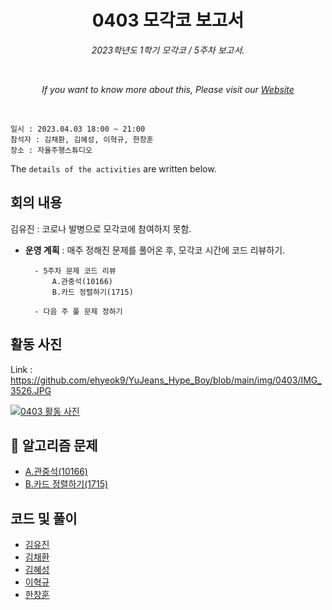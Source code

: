 <h1 align="center">0403 모각코 보고서</h1>
<p align="center"><i>2023학년도 1학기 모각코 / 5주차 보고서.</i></p>
<br>
<p align="center"><i>If you want to know more about this, Please visit our <a href="https://github.com/ehyeok9/YuJeans_Hype_Boy">Website</a></i></p>
<br>

`일시 : 2023.04.03 18:00 ~ 21:00`  
`참석자 : 김채환, 김혜성, 이혁규, 한창훈`   
`장소 : 자율주행스튜디오`

The `details of the activities` are written below.

## 회의 내용  
김유진 : 코로나 발병으로 모각코에 참여하지 못함.  

- **운영 계획** :  매주 정해진 문제를 풀어온 후, 모각코 시간에 코드 리뷰하기.  

        - 5주차 문제 코드 리뷰
            A.관중석(10166)
            B.카드 정렬하기(1715)

        - 다음 주 풀 문제 정하기

## 활동 사진

Link : https://github.com/ehyeok9/YuJeans_Hype_Boy/blob/main/img/0403/IMG_3526.JPG

<a href="https://github.com/ehyeok9/YuJeans_Hype_Boy/blob/main/img/0403/IMG_3526.JPG"><img src="https://github.com/ehyeok9/YuJeans_Hype_Boy/blob/main/img/0403/IMG_3526.JPG" alt="0403 활동 사진" /></a>


## :pencil: 알고리즘 문제
- [A.관중석(10166)](https://www.acmicpc.net/problem/10166)  
- [B.카드 정렬하기(1715)](https://www.acmicpc.net/problem/1715)   


## 코드 및 풀이
- [김유진](https://github.com/ehyeok9/YuJeans_Hype_Boy/blob/main/report/0403/yujin.md) 
- [김채환](https://github.com/ehyeok9/YuJeans_Hype_Boy/blob/main/report/0403/bioyks.md) 
- [김혜성](https://github.com/ehyeok9/YuJeans_Hype_Boy/blob/main/report/0313/khs0316123.md) 
- [이혁규](https://github.com/ehyeok9/YuJeans_Hype_Boy/blob/main/report/0403/e_hyeok9.md) 
- [한창훈](https://github.com/ehyeok9/YuJeans_Hype_Boy/blob/main/report/0403/noye.md) 
